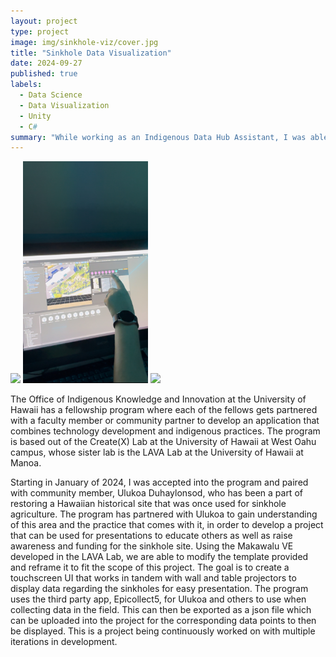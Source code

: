 ```yaml
---
layout: project
type: project
image: img/sinkhole-viz/cover.jpg
title: "Sinkhole Data Visualization"
date: 2024-09-27
published: true
labels:
  - Data Science
  - Data Visualization
  - Unity
  - C#
summary: "While working as an Indigenous Data Hub Assistant, I was able to contribute to a data visualization projects regarding sinkhole agriculture."
---
```


<div class="text-center p-4">
  <img width="200px" src="../img/sinkhole-viz/sinkhole.jpg" class="img-thumbnail" >
  <img width="200px" src="../img/sinkhole-viz/unity.jpg" class="img-thumbnail" >
  <img width="200px" src="../img/sinkhole-viz/projector.jpg" class="img-thumbnail" >
</div>

The Office of Indigenous Knowledge and Innovation at the University of Hawaii has a fellowship program where each of the fellows gets partnered with a faculty member or community partner to develop an application that combines technology development and indigenous practices. The program is based out of the Create(X) Lab at the University of Hawaii at West Oahu campus, whose sister lab is the LAVA Lab at the University of Hawaii at Manoa. 

Starting in January of 2024, I was accepted into the program and paired with community member, Ulukoa Duhaylonsod, who has been a part of restoring a Hawaiian historical site that was once used for sinkhole agriculture. The program has partnered with Ulukoa to gain understanding of this area and the practice that comes with it, in order to develop a project that can be used for presentations to educate others as well as raise awareness and funding for the sinkhole site. Using the Makawalu VE developed in the LAVA Lab, we are able to modify the template provided and reframe it to fit the scope of this project. The goal is to create a touchscreen UI that works in tandem with wall and table projectors to display data regarding the sinkholes for easy presentation. The program uses the third party app, Epicollect5, for Ulukoa and others to use when collecting data in the field. This can then be exported as a json file which can be uploaded into the project for the corresponding data points to then be displayed. This is a project being continuously worked on with multiple iterations in development.
